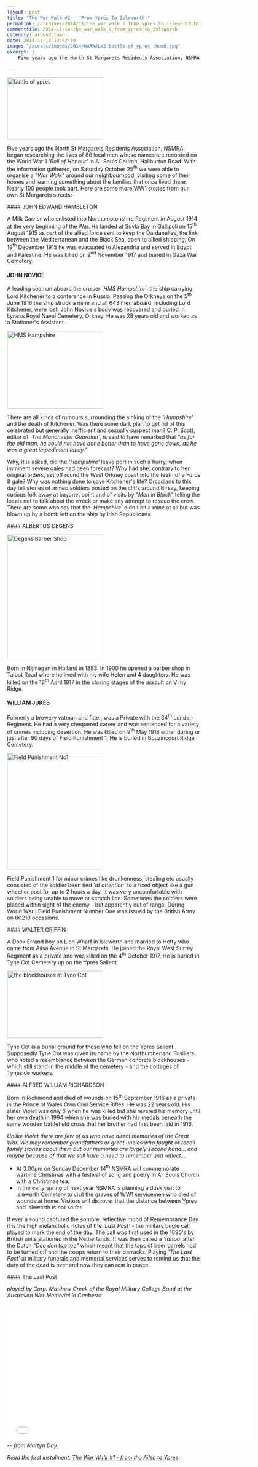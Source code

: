 ```yaml
---
layout: post
title: "The War Walk #2 - 'From Ypres To Isleworth'"
permalink: /archives/2014/11/the_war_walk_2_from_ypres_to_isleworth.html
commentfile: 2014-11-14-the_war_walk_2_from_ypres_to_isleworth
category: around_town
date: 2014-11-14 12:52:19
image: "/assets/images/2014/WARWALK2_battle_of_ypres_thumb.jpg"
excerpt: |
    Five years ago the North St Margarets Residents Association, NSMRA, began researching the lives of 86 local men whose names are recorded on the World War 1 <em>'Roll of Honour'</em> in All Souls Church, Haliburton Road. With the information gathered, on Saturday October 25<sup>th</sup> we were able to organise a <em>"War Walk"</em> around our neighbourhood, visiting some of their homes and learning something about the families that once lived there. Nearly 100 people took part. Here are some more WW1 stories from our own St Margarets streets:-

---
```


<div markdown="1" class="box">
<a href="/assets/images/2014/WARWALK2_battle_of_ypres.jpg" title="See larger version of -  battle of ypres"><img src="/assets/images/2014/WARWALK2_battle_of_ypres_thumb.jpg" width="250" height="162" alt=" battle of ypres" class="photo right" /></a>

Five years ago the North St Margarets Residents Association, NSMRA, began researching the lives of 86 local men whose names are recorded on the World War 1 <em>'Roll of Honour'</em> in All Souls Church, Haliburton Road. With the information gathered, on Saturday October 25<sup>th</sup> we were able to organise a <em>"War Walk"</em> around our neighbourhood, visiting some of their homes and learning something about the families that once lived there. Nearly 100 people took part. Here are some more WW1 stories from our own St Margarets streets:-

</div>
#### JOHN EDWARD HAMBLETON

A Milk Carrier who enlisted into Northamptonshire Regiment in August 1914 at the very beginning of the War. He landed at Suvla Bay in Gallipoli on 15<sup>th</sup> August 1915 as part of the allied force sent to keep the Dardanelles, the link between the Mediterranean and the Black Sea, open to allied shipping. On 19<sup>th</sup> December 1915 he was evacuated to Alexandria and served in Egypt and Palestine. He was killed on 2<sup>nd</sup> November 1917 and buried in Gaza War Cemetery.

#### JOHN NOVICE

A leading seaman aboard the cruiser <em>'HMS Hampshire'</em>, the ship carrying Lord Kitchener to a conference in Russia. Passing the Orkneys on the 5<sup>th</sup> June 1916 the ship struck a mine and all 643 men aboard, including Lord Kitchener, were lost. John Novice's body was recovered and buried in Lyness Royal Naval Cemetery, Orkney. He was 28 years old and worked as a Stationer's Assistant.

<div markdown="1" class="box">
<a href="/assets/images/2014/WARWALK2_HMS_Hampshire.jpg" title="See larger version of - HMS Hampshire"><img src="/assets/images/2014/WARWALK2_HMS_Hampshire_thumb.jpg" width="250" height="202" alt="HMS Hampshire" class="photo right" /></a>

There are all kinds of rumours surrounding the sinking of the <em>'Hampshire'</em> and the death of Kitchener. Was there some dark plan to get rid of this celebrated but generally inefficient and sexually suspect man? C. P. Scott, editor of <em>'The Manchester Guardian'</em>, is said to have remarked that <em>"as for the old man, he could not have done better than to have gone down, as he was a great impediment lately."</em>

Why, it is asked, did the <em>'Hampshire'</em> leave port in such a hurry, when imminent severe gales had been forecast? Why had she, contrary to her original orders, set off round the West Orkney coast into the teeth of a Force 8 gale? Why was nothing done to save Kitchener's life? Orcadians to this day tell stories of armed soldiers posted on the cliffs around Birsay, keeping curious folk away at bayonet point and of visits by <em>"Men in Black"</em> telling the locals not to talk about the wreck or make any attempt to rescue the crew. There are some who say that the <em>'Hampshire'</em> didn't hit a mine at all but was blown up by a bomb left on the ship by Irish Republicans.

</div>
#### ALBERTUS DEGENS

<a href="/assets/images/2014/WARWALK2_Degens_Barber_Shop.jpg" title="See larger version of - Degens Barber Shop"><img src="/assets/images/2014/WARWALK2_Degens_Barber_Shop_thumb.jpg" width="250" height="325" alt="Degens Barber Shop" class="photo right" /></a>

Born in Nijmegen in Holland in 1883. In 1900 he opened a barber shop in Talbot Road where he lived with his wife Helen and 4 daughters. He was killed on the 16<sup>th</sup> April 1917 in the closing stages of the assault on Vimy Ridge.

#### WILLIAM JUKES

Formerly a brewery vatman and fitter, was a Private with the 34<sup>th</sup> London Regiment. He had a very chequered career and was sentenced for a variety of crimes including desertion. He was killed on 9<sup>th</sup> May 1918 either during or just after 90 days of Field Punishment 1. He is buried in Bouzincourt Ridge Cemetery.

<div markdown="1" class="box">
<a href="/assets/images/2014/WARWALK2_Field_Punishment_No1.jpg" title="See larger version of - Field Punishment No1"><img src="/assets/images/2014/WARWALK2_Field_Punishment_No1_thumb.jpg" width="250" height="304" alt="Field Punishment No1" class="photo right" /></a>

Field Punishment 1 for minor crimes like drunkenness, stealing etc usually consisted of the soldier been tied <em>'at attention'</em> to a fixed object like a gun wheel or post for up to 2 hours a day. It was very uncomfortable with soldiers being unable to move or scratch lice. Sometimes the soldiers were placed within sight of the enemy - but apparently out of range. During World War I Field Punishment Number One was issued by the British Army on 60210 occasions.

</div>
#### WALTER GRIFFIN

A Dock Errand boy on Lion Wharf in Isleworth and married to Hetty who came from Ailsa Avenue in St Margarets. He joined the Royal West Surrey Regiment as a private and was killed on the 4<sup>th</sup> October 1917. He is buried in Tyne Cot Cemetery up on the Ypres Salient.

<div markdown="1" class="box">
<a href="/assets/images/2014/WARWALK2_the_blockhouses_at_Tyne_Cot.jpg" title="See larger version of - the blockhouses at Tyne Cot"><img src="/assets/images/2014/WARWALK2_the_blockhouses_at_Tyne_Cot_thumb.jpg" width="250" height="175" alt="the blockhouses at Tyne Cot" class="photo right" /></a>

Tyne Cot is a burial ground for those who fell on the Ypres Salient. Supposedly Tyne Cot was given its name by the Northumberland Fusiliers who noted a resemblance between the German concrete blockhouses - which still stand in the middle of the cemetery - and the cottages of Tyneside workers.

</div>
#### ALFRED WILLIAM RICHARDSON

Born in Richmond and died of wounds on 15<sup>th</sup> September 1916 as a private in the Prince of Wales Own Civil Service Rifles. He was 22 years old. His sister Violet was only 6 when he was killed but she revered his memory until her own death in 1994 when she was buried with his medals beneath the same wooden battlefield cross that her brother had first been laid in 1916.

<em>Unlike Violet there are few of us who have direct memories of the Great War. We may remember grandfathers or great uncles who fought or recall family stories about them but our memories are largely second hand... and maybe because of that we still have a need to remember and reflect...</em>

-   At 3.00pm on Sunday December 14<sup>th</sup> NSMRA will commemorate wartime Christmas with a festival of song and poetry in All Souls Church with a Christmas tea.
-   In the early spring of next year NSMRA is planning a dusk visit to Isleworth Cemetery to visit the graves of WW1 servicemen who died of wounds at home. Visitors will discover that the distance between Ypres and Isleworth is not so far.

If ever a sound captured the sombre, reflective mood of Remembrance Day it is the high melancholic notes of the <em>'Last Post'</em> - the military bugle call played to mark the end of the day. The call was first used in the 1690's by British units stationed in the Netherlands. It was then called a <em>'tattoo'</em> after the Dutch <em>"Doe den tap toe"</em> which meant that the taps of beer barrels had to be turned off and the troops return to their barracks. Playing <em>'The Last Post'</em> at military funerals and memorial services serves to remind us that the duty of the dead is over and now they can rest in peace.

<div markdown="1" class="box">
#### The Last Post

*played by Corp. Matthew Creek of the Royal Military College Band at the Australian War Memorial in Canberra*

<iframe width="640" height="360" src="//www.youtube-nocookie.com/embed/McCDWYgVyps?rel=0" frameborder="0" allowfullscreen>
</iframe>
</div>
<cite>-- from Martyn Day</cite>

<em>Read the first instalment, [The War Walk \#1 - from the Ailsa to Ypres](/archives/2014/11/the_war_walk_1_from_the_ailsa_to_ypres.html)</em>
